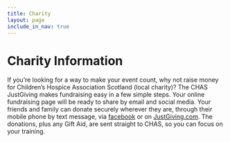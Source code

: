 ```yaml
---
title: Charity
layout: page
include_in_nav: true
---
```

# Charity Information

If you’re looking for a way to make your event count, why not raise money for Children’s Hospice Association Scotland (local charity)? The CHAS JustGiving makes fundraising easy in a few simple steps. Your online fundraising page will be ready to share by email and social media. Your friends and family can donate securely wherever they are, through their mobile phone by text message, via [facebook](https://www.facebook.com/childrenshospiceassociationscotland/) or on [JustGiving.com](https://www.justgiving.com/chas). The donations, plus any Gift Aid, are sent straight to CHAS, so you can focus on your training.
